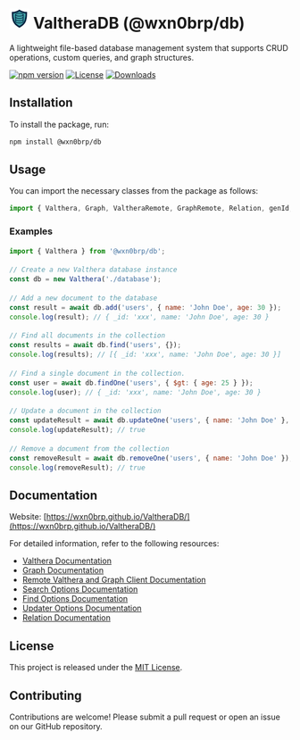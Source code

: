 # <img src="./logo.svg" alt="ValtheraDB Logo" width="36" height="36"> ValtheraDB (@wxn0brp/db)

A lightweight file-based database management system that supports CRUD operations, custom queries, and graph structures.

[![npm version](https://img.shields.io/npm/v/@wxn0brp/db)](https://www.npmjs.com/package/@wxn0brp/db)
[![License](https://img.shields.io/npm/l/@wxn0brp/db)](./LICENSE)
[![Downloads](https://img.shields.io/npm/dm/@wxn0brp/db)](https://www.npmjs.com/package/@wxn0brp/db)

## Installation

To install the package, run:

```bash
npm install @wxn0brp/db
```

## Usage

You can import the necessary classes from the package as follows:

```javascript
import { Valthera, Graph, ValtheraRemote, GraphRemote, Relation, genId, ValtheraMemory, ValtheraAutoCreate } from "@wxn0brp/db";
```

### Examples
```javascript
import { Valthera } from '@wxn0brp/db';

// Create a new Valthera database instance
const db = new Valthera('./database');

// Add a new document to the database
const result = await db.add('users', { name: 'John Doe', age: 30 });
console.log(result); // { _id: 'xxx', name: 'John Doe', age: 30 }

// Find all documents in the collection
const results = await db.find('users', {});
console.log(results); // [{ _id: 'xxx', name: 'John Doe', age: 30 }]

// Find a single document in the collection.
const user = await db.findOne('users', { $gt: { age: 25 } });
console.log(user); // { _id: 'xxx', name: 'John Doe', age: 30 }

// Update a document in the collection
const updateResult = await db.updateOne('users', { name: 'John Doe' }, { age: 31 });
console.log(updateResult); // true

// Remove a document from the collection
const removeResult = await db.removeOne('users', { name: 'John Doe' });
console.log(removeResult); // true
```

## Documentation

Website: [https://wxn0brp.github.io/ValtheraDB/](https://wxn0brp.github.io/ValtheraDB/)

For detailed information, refer to the following resources:

- [Valthera Documentation](./docs/valthera.md)
- [Graph Documentation](./docs/graph.md)
- [Remote Valthera and Graph Client Documentation](./docs/remote.md)
- [Search Options Documentation](./docs/search_opts.md)
- [Find Options Documentation](./docs/find_opts.md)
- [Updater Options Documentation](./docs/updater.md)
- [Relation Documentation](./docs/relation.md)

## License

This project is released under the [MIT License](./LICENSE).

## Contributing

Contributions are welcome! Please submit a pull request or open an issue on our GitHub repository.